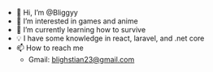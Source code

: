 - 👋 Hi, I’m @Bliggyy
- 👀 I’m interested in games and anime
- 🌱 I’m currently learning how to survive
- :bulb: I have some knowledge in react, laravel, and .net core
- 📫 How to reach me 
  - Gmail: blighstian23@gmail.com

<!---
Bliggyy/Bliggyy is a ✨ special ✨ repository because its `README.md` (this file) appears on your GitHub profile.
You can click the Preview link to take a look at your changes.
--->
